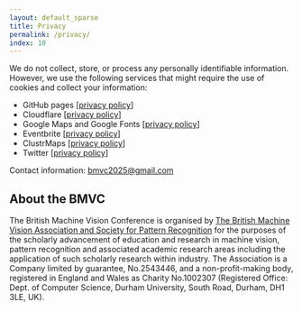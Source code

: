 ```yaml
---
layout: default_sparse
title: Privacy
permalink: /privacy/
index: 10
---
```


We do not collect, store, or process any personally identifiable information.
<br>
However, we use the following services that might require the use of cookies and collect your information:

- GitHub pages \[[privacy policy](https://docs.github.com/en/site-policy/privacy-policies/github-privacy-statement)\]
- Cloudflare \[[privacy policy](https://www.cloudflare.com/privacypolicy/)\]
- Google Maps and Google Fonts \[[privacy policy](https://policies.google.com/privacy)\]
- Eventbrite \[[privacy policy](https://www.eventbrite.com/support/articles/en_US/Troubleshooting/eventbrite-privacy-policy?lg=en_US)\]
- ClustrMaps \[[privacy policy](https://clustrmaps.com/policy)\]
- Twitter \[[privacy policy](https://twitter.com/en/privacy)\]

Contact information:
<bmvc2025@gmail.com>


## About the BMVC

The British Machine Vision Conference is organised by [The British Machine Vision Association and Society for Pattern Recognition](https://britishmachinevisionassociation.github.io/) for the purposes of the scholarly advancement of education and research in machine vision, pattern recognition and associated academic research areas including the application of such scholarly research within industry. The Association is a Company limited by guarantee, No.2543446, and a non-profit-making body, registered in England and Wales as Charity No.1002307 (Registered Office: Dept. of Computer Science, Durham University, South Road, Durham, DH1 3LE, UK).

